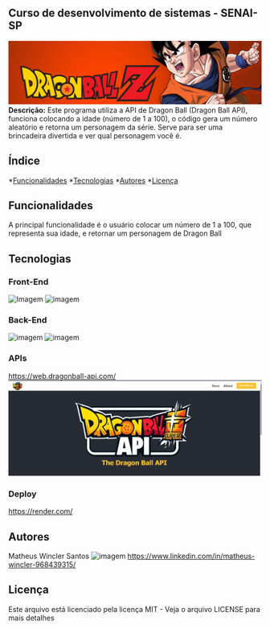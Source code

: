 ## Curso de desenvolvimento de sistemas - SENAI-SP
![imagem](static/img/titulo-readme.png)
**Descrição:**
Este programa utiliza a API de Dragon Ball (Dragon Ball API), funciona colocando a idade (número de 1 a 100), o código gera um número aleatório e retorna um personagem da série. Serve para ser uma brincadeira divertida e ver qual personagem você é.
## Índice

*[Funcionalidades](#Funcionalidades)
*[Tecnologias](#Tecnologias)
*[Autores](#Autores)
*[Licença](#Licença)

## Funcionalidades
A principal funcionalidade é o usuário colocar um número de 1 a 100, que representa sua idade, e retornar um personagem de Dragon Ball

## Tecnologias
### Front-End
![Imagem](https://img.shields.io/badge/HTML-%23E34F26.svg?logo=html5&logoColor=white)
![imagem](https://img.shields.io/badge/CSS-1572B6?logo=css3&logoColor=fff)

### Back-End
![imagem](https://img.shields.io/badge/Python-3776AB?logo=python&logoColor=fff)
![imagem](https://img.shields.io/badge/Flask-000?logo=flask&logoColor=fff)

### APIs
https://web.dragonball-api.com/
![API do Dragon Ball](static/img/dragon%20ball%20api.png)

### Deploy
https://render.com/

## Autores
Matheus Wincler Santos
![imagem](https://custom-icon-badges.demolab.com/badge/LinkedIn-0A66C2?logo=linkedin-white&logoColor=fff)
https://www.linkedin.com/in/matheus-wincler-968439315/

## Licença
Este arquivo está licenciado pela licença MIT - Veja o arquivo LICENSE para mais detalhes

